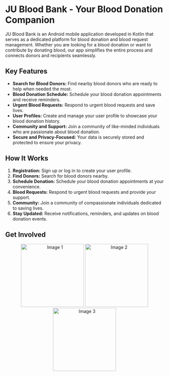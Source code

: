 # JU Blood Bank - Your Blood Donation Companion



JU Blood Bank is an Android mobile application developed in Kotlin that serves as a dedicated platform for blood donation and blood request management. Whether you are looking for a blood donation or want to contribute by donating blood, our app simplifies the entire process and connects donors and recipients seamlessly.

## Key Features

- **Search for Blood Donors:** Find nearby blood donors who are ready to help when needed the most.
- **Blood Donation Schedule:** Schedule your blood donation appointments and receive reminders.
- **Urgent Blood Requests:** Respond to urgent blood requests and save lives.
- **User Profiles:** Create and manage your user profile to showcase your blood donation history.
- **Community and Support:** Join a community of like-minded individuals who are passionate about blood donation.
- **Secure and Privacy-Focused:** Your data is securely stored and protected to ensure your privacy.

## How It Works

1. **Registration:** Sign up or log in to create your user profile.
2. **Find Donors:** Search for blood donors nearby.
3. **Schedule Donation:** Schedule your blood donation appointments at your convenience.
4. **Blood Requests:** Respond to urgent blood requests and provide your support.
5. **Community:** Join a community of compassionate individuals dedicated to saving lives.
6. **Stay Updated:** Receive notifications, reminders, and updates on blood donation events.

## Get Involved

<p align="center">
  <img src="https://github.com/rasel3413/JUBloodBank/blob/master/images/Donor%20List.jpeg" alt="Image 1" width="200">
  <img src="https://github.com/rasel3413/JUBloodBank/blob/master/images/HomePage.jpeg" alt="Image 2" width="200">
  <img src="https://github.com/rasel3413/JUBloodBank/blob/master/images/ProfilePage.jpeg" alt="Image 3" width="200">
</p>



